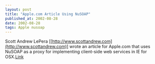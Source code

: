 ```yaml
---
layout: post
title: "Apple.com Article Using NuSOAP"
published_at: 2002-08-28
date: 2002-08-28
tags: Apple nusoap
---
```


Scott Andrew LePera [[http://www.scottandrew.com](http://www.scottandrew.com)] wrote an article for Apple.com that uses NuSOAP as a proxy for implementing client-side web services in IE for OSX.[Link](http://developer.apple.com/internet/webservices/ie5webservices.html)  